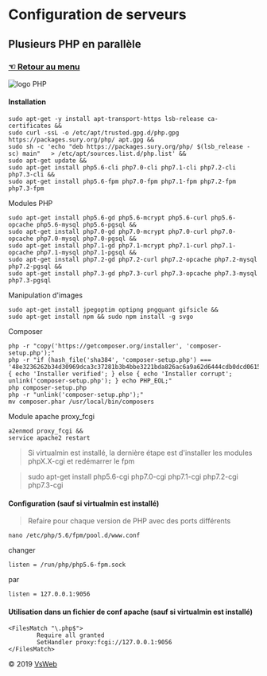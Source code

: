 Configuration de serveurs
==
Plusieurs PHP en parallèle
-
### [&#9756; Retour au menu](../README.md)
![logo PHP](http://php.net//images/logos/new-php-logo.svg "logo php")

#### Installation

	sudo apt-get -y install apt-transport-https lsb-release ca-certificates &&
	sudo curl -ssL -o /etc/apt/trusted.gpg.d/php.gpg https://packages.sury.org/php/	apt.gpg &&
	sudo sh -c 'echo "deb https://packages.sury.org/php/ $(lsb_release -sc) main" 	> /etc/apt/sources.list.d/php.list' &&
	sudo apt-get update &&
	sudo apt-get install php5.6-cli php7.0-cli php7.1-cli php7.2-cli php7.3-cli &&
	sudo apt-get install php5.6-fpm php7.0-fpm php7.1-fpm php7.2-fpm php7.3-fpm
	
Modules PHP

    sudo apt-get install php5.6-gd php5.6-mcrypt php5.6-curl php5.6-opcache php5.6-mysql php5.6-pgsql &&
    sudo apt-get install php7.0-gd php7.0-mcrypt php7.0-curl php7.0-opcache php7.0-mysql php7.0-pgsql &&
    sudo apt-get install php7.1-gd php7.1-mcrypt php7.1-curl php7.1-opcache php7.1-mysql php7.1-pgsql &&
    sudo apt-get install php7.2-gd php7.2-curl php7.2-opcache php7.2-mysql php7.2-pgsql &&
    sudo apt-get install php7.3-gd php7.3-curl php7.3-opcache php7.3-mysql php7.3-pgsql
    
Manipulation d'images

    sudo apt-get install jpegoptim optipng pngquant gifsicle &&
    sudo apt-get install npm && sudo npm install -g svgo

Composer

    php -r "copy('https://getcomposer.org/installer', 'composer-setup.php');"
    php -r "if (hash_file('sha384', 'composer-setup.php') === '48e3236262b34d30969dca3c37281b3b4bbe3221bda826ac6a9a62d6444cdb0dcd0615698a5cbe587c3f0fe57a54d8f5') { echo 'Installer verified'; } else { echo 'Installer corrupt'; unlink('composer-setup.php'); } echo PHP_EOL;"
    php composer-setup.php
    php -r "unlink('composer-setup.php');"
    mv composer.phar /usr/local/bin/composers
	
Module apache proxy_fcgi

    a2enmod proxy_fcgi &&
    service apache2 restart
    
> Si virtualmin est installé, la dernière étape est d'installer les modules phpX.X-cgi et redémarrer le fpm

> sudo apt-get install php5.6-cgi php7.0-cgi php7.1-cgi php7.2-cgi php7.3-cgi
    
#### Configuration (sauf si virtualmin est installé)
> Refaire pour chaque version de PHP avec des ports différents
    
    nano /etc/php/5.6/fpm/pool.d/www.conf

changer

    listen = /run/php/php5.6-fpm.sock

par
	
	listen = 127.0.0.1:9056
	
#### Utilisation dans un fichier de conf apache (sauf si virtualmin est installé)

    <FilesMatch "\.php$">
            Require all granted
            SetHandler proxy:fcgi://127.0.0.1:9056
    </FilesMatch>

&copy; 2019 [VsWeb](https://vsweb.be)
